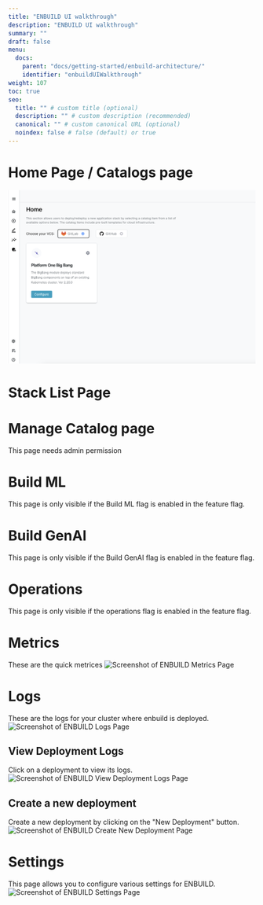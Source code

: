 ```yaml
---
title: "ENBUILD UI walkthrough"
description: "ENBUILD UI walkthrough"
summary: ""
draft: false
menu:
  docs:
    parent: "docs/getting-started/enbuild-architecture/"
    identifier: "enbuildUIWalkthrough"
weight: 107
toc: true
seo:
  title: "" # custom title (optional)
  description: "" # custom description (recommended)
  canonical: "" # custom canonical URL (optional)
  noindex: false # false (default) or true
---
```


# Home Page / Catalogs page
<picture><img src="/images/deployEnbuildQuickstart/enbuild_home_page_first_login.png" alt="Screenshot of ENBUILD Home Screen"></img></picture>

# Stack List Page

# Manage Catalog page
This page needs admin permission

# Build ML 
This page is only visible if the Build ML flag is enabled in the feature flag. 

# Build GenAI
This page is only visible if the Build GenAI flag is enabled in the feature flag. 

# Operations
This page is only visible if the operations flag is enabled in the feature flag. 

# Metrics
These are the quick metrices 
<picture><img src="/images/deployEnbuildQuickstart/enbuild_metrics_page.png" alt="Screenshot of ENBUILD Metrics Page"></img></picture>


# Logs
These are the logs for your cluster where enbuild is deployed. 
<picture><img src="/images/deployEnbuildQuickstart/enbuild_logs_page.png" alt="Screenshot of ENBUILD Logs Page"></img></picture>


## View Deployment Logs
Click on a deployment to view its logs. 
<picture><img src="/images/deployEnbuildQuickstart/enbuild_view_deployment_logs.png" alt="Screenshot of ENBUILD View Deployment Logs Page"></img></picture>



## Create a new deployment
Create a new deployment by clicking on the "New Deployment" button. 
<picture><img src="/images/deployEnbuildQuickstart/enbuild_create_new_deployment.png" alt="Screenshot of ENBUILD Create New Deployment Page"></img></picture>



# Settings
This page allows you to configure various settings for ENBUILD.
<picture><img src="/images/deployEnbuildQuickstart/enbuild_settings_page.png" alt="Screenshot of ENBUILD Settings Page"></img></picture>
